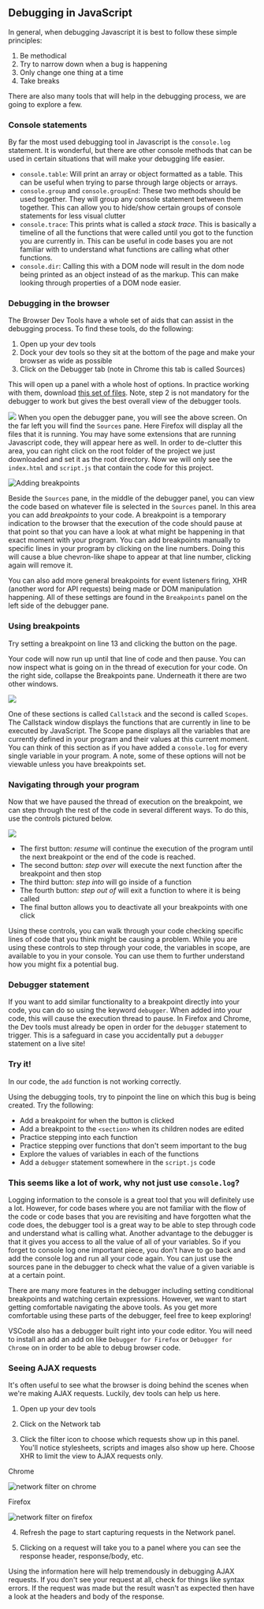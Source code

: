 <!-- Student takeaways: -->
<!-- At the end of this lesson, the student will be able to:
- Open and understand the network tab in the dev tools
- Use other console statements beside 'log'
- Understand what a 'breakpoint' and 'debugger' statement are
- Step through a simple codebase with the debug tools
- Understand the value of the scope tab in the debugger pane
-->
## Debugging in JavaScript
In general, when debugging Javascript it is best to follow these simple principles:

1. Be methodical
2. Try to narrow down when a bug is happening
3. Only change one thing at a time
4. Take breaks

There are also many tools that will help in the debugging process, we are going to explore a few.

### Console statements
By far the most used debugging tool in Javascript is the `console.log` statement. It is wonderful, but there are other console methods that can be used in certain situations that will make your debugging life easier.

- `console.table`: Will print an array or object formatted as a table. This can be useful when trying to parse through large objects or arrays.
- `console.group` and `console.groupEnd`: These two methods should be used together. They will group any console statement between them together. This can allow you to hide/show certain groups of console statements for less visual clutter
- `console.trace`: This prints what is called a *stack trace*. This is basically a timeline of all the functions that were called until you got to the function you are currently in. This can be useful in code bases you are not familiar with to understand what functions are calling what other functions.
- `console.dir`: Calling this with a DOM node will result in the dom node being printed as an object instead of as the markup. This can make looking through properties of a DOM node easier.

### Debugging in the browser
The Browser Dev Tools have a whole set of aids that can assist in the debugging process. To find these tools, do the following:

1. Open up your dev tools
2. Dock your dev tools so they sit at the bottom of the page and make your browser as wide as possible
3. Click on the Debugger tab (note in Chrome this tab is called Sources)

This will open up a panel with a whole host of options. In practice working with them, download [this set of files](https://hychalknotes.s3.amazonaws.com/debug.zip). Note, step 2 is not mandatory for the debugger to work but gives the best overall view of the debugger tools.

![](https://hychalknotes.s3.amazonaws.com/Screen%20Shot%202020-03-30%20at%2011.11.39%20AM.png)
When you open the debugger pane, you will see the above screen. On the far left you will find the `Sources` pane. Here Firefox will display all the files that it is running. You may have some extensions that are running Javascript code, they will appear here as well. In order to de-clutter this area, you can right click on the root folder of the project we just downloaded and set it as the root directory. Now we will only see the `index.html` and `script.js` that contain the code for this project.

![Adding breakpoints](https://hychalknotes.s3.amazonaws.com/breakpoint.gif)

Beside the `Sources` pane, in the middle of the debugger panel, you can view the code based on whatever file is selected in the `Sources` panel. In this area you can add *breakpoints* to your code. A breakpoint is a temporary indication to the browser that the execution of the code should pause at that point so that you can have a look at what might be happening in that exact moment with your program. You can add breakpoints manually to specific lines in your program by clicking on the line numbers. Doing this will cause a blue chevron-like shape to appear at that line number, clicking again will remove it.

You can also add more general breakpoints for event listeners firing, XHR (another word for API requests) being made or DOM manipulation happening. All of these settings are found in the `Breakpoints` panel on the left side of the debugger pane. 

### Using breakpoints
Try setting a breakpoint on line 13 and clicking the button on the page.

Your code will now run up until that line of code and then pause. You can now inspect what is going on in the thread of execution for your code. On the right side, collapse the Breakpoints pane. Underneath it there are two other windows.

![](https://hychalknotes.s3.amazonaws.com/Screen%20Shot%202020-03-30%20at%2011.21.22%20AM.png)

One of these sections is called `Callstack` and the second is called `Scopes`. The Callstack window displays the functions that are currently in line to be executed by JavaScript. The Scope pane displays all the variables that are currently defined in your program and their values at this current moment. You can think of this section as if you have added a `console.log` for every single variable in your program. A note, some of these options will not be viewable unless you have breakpoints set.

### Navigating through your program
Now that we have paused the thread of execution on the breakpoint, we can step through the rest of the code in several different ways. To do this, use the controls pictured below.

![](https://hychalknotes.s3.amazonaws.com/Screen%20Shot%202020-03-30%20at%2010.56.12%20AM.png)

- The first button: *resume* will continue the execution of the program until the next breakpoint or the end of the code is reached.
- The second button: *step over* will execute the next function after the breakpoint and then stop
- The third button: *step into* will go inside of a function
- The fourth button: *step out of* will exit a function to where it is being called
- The final button allows you to deactivate all your breakpoints with one click

Using these controls, you can walk through your code checking specific lines of code that you think might be causing a problem. While you are using these controls to step through your code, the variables in scope, are available to you in your console. You can use them to further understand how you might fix a potential bug.

### Debugger statement
If you want to add similar functionality to a breakpoint directly into your code, you can do so using the keyword `debugger`. When added into your code, this will cause the execution thread to pause. In Firefox and Chrome, the Dev tools must already be open in order for the `debugger` statement to trigger. This is a safeguard in case you accidentally put a `debugger` statement on a live site!

### Try it!
In our code, the `add` function is not working correctly. 

Using the debugging tools, try to pinpoint the line on which this bug is being created. 
Try the following:
- Add a breakpoint for when the button is clicked
- Add a breakpoint to the `<section>` when its children nodes are edited
- Practice stepping into each function
- Practice stepping over functions that don't seem important to the bug
- Explore the values of variables in each of the functions
- Add a `debugger` statement somewhere in the `script.js` code

### This seems like a lot of work, why not just use `console.log`? 
Logging information to the console is a great tool that you will definitely use a lot. However, for code bases where you are not familiar with the flow of the code or code bases that you are revisiting and have forgotten what the code does, the debugger tool is a great way to be able to step through code and understand what is calling what. Another advantage to the debugger is that it gives you access to all the value of all of your variables. So if you forget to console log one important piece, you don't have to go back and add the console log and run all your code again. You can just use the sources pane in the debugger to check what the value of a given variable is at a certain point. 

There are many more features in the debugger including setting conditional breakpoints and watching certain expressions. However, we want to start getting comfortable navigating the above tools. As you get more comfortable using these parts of the debugger, feel free to keep exploring!

VSCode also has a debugger built right into your code editor. You will need to install an add an add on like `Debugger for Firefox` or `Debugger for Chrome`  on in order to be able to debug browser code.

### Seeing AJAX requests

It's often useful to see what the browser is doing behind the scenes when we're making AJAX requests. Luckily, dev tools can help us here.

1. Open up your dev tools

2. Click on the Network tab

3. Click the filter icon to choose which requests show up in this panel. You'll notice stylesheets, scripts and images also show up here. Choose XHR to limit the view to AJAX requests only.

Chrome

![network filter on chrome](https://hychalknotes.s3.amazonaws.com/network-filter-chrome.png)


Firefox 

![network filter on firefox](https://hychalknotes.s3.amazonaws.com/network-filter-firefox.png)

4. Refresh the page to start capturing requests in the Network panel.

5. Clicking on a request will take you to a panel where you can see the response header, response/body, etc.

Using the information here will help tremendously in debugging AJAX requests. If you don't see your request at all, check for things like syntax errors. If the request was made but the result wasn't as expected then have a look at the headers and body of the response.
